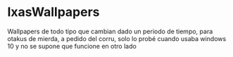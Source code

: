 # IxasWallpapers
Wallpapers de todo tipo que cambian dado un periodo de tiempo, para otakus de mierda, a pedido del corru, solo lo probé cuando usaba windows 10 y no se supone que funcione en otro lado
